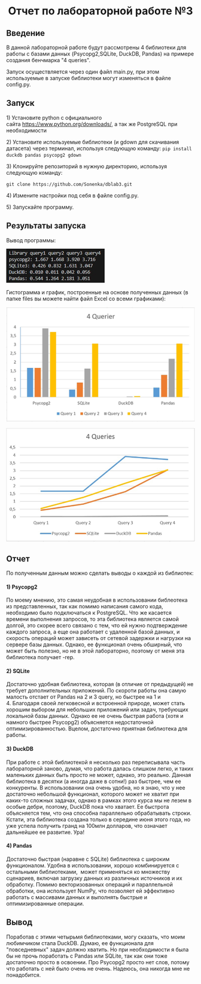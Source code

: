<h1 style="text-align: center;">Отчет по лабораторной работе №3</h1>
<h2>Введение</h2>
<p>В данной лабораторной работе будут рассмотрены 4 библиотеки для работы с базами данных (Psycopg2,SQLite, DuckDB, Pandas) на примере создания бенчмарка "4 queries".</p>
<p>Запуск осуществляется через один файл main.py, при этом используемые в запуске библиотеки могут изменяться в файле config.py.</p>
<h2>Запуск</h2>
<p>1) Установите python с официального сайта&nbsp;<a href="https://www.python.org/downloads/">https://www.python.org/downloads/</a>, а так же PostgreSQL при необходимости</p>
<p>2) Установите используемые библиотеки (и gdown для скачивания датасета) через терминал, используя следующую команду:&nbsp;<code>pip install duckdb pandas psycopg2 gdown</code></p>
<p dir="auto">3) Клонируйте репозиторий в нужную директорию, используя следующую команду:</p>
<div class="snippet-clipboard-content notranslate position-relative overflow-auto">
<pre class="notranslate"><code>git clone https://github.com/Sonenka/dblab3.git</code></pre>
</div>
<p>4) Измените настройки под себя в файле config.py.</p>
<p>5) Запускайте программу.</p>
<p></p>
<h2>Результаты запуска</h2>
<p>Вывод программы:</p>
<p><img src="https://github.com/Sonenka/dblab3/blob/main/pictures/result.png" alt="вывод программы" /></p>
<p>Гистограмма и график, построенные на основе полученных данных (в папке files вы можете найти файл Excel со всеми графиками):</p>
<p><img src="https://github.com/Sonenka/dblab3/blob/main/pictures/graph.png" alt="Гистограмма" /></p>
<p><img src="https://github.com/Sonenka/dblab3/blob/main/pictures/linegraph.png" alt="Линейный график" /></p>
<p></p>
<h2>Отчет</h2>
<p>По полученным данным можно сделать выводы о каждой из библиотек:</p>
<h4>1)&nbsp;Psycopg2</h4>
<p>По моему мнению, это самая неудобная в использовании библеотека из представленных, так как помимо написания самого кода, необходимо было подключаться к PostgreSQL. Что же касается времени выполнения запросов, то эта библиотека является самой долгой, это скорее всего связано с тем, что ей нужно подтверждение каждого запроса, а еще она&nbsp;работает с удаленной базой данных, и скорость операций может зависеть от сетевой задержки и нагрузки на сервере базы данных. Однако, ее функционал очень обширный, что может быть полезно, но не в этой лабораторно, поэтому от меня эта библиотека получает -rep.</p>
<h4>2)&nbsp;SQLite</h4>
<p>Достаточно удобная библиотека, которая (в отличие от предыдущей) не требует дополнительных приложений. По скороти работы она самую малость отстает от Pandas на 2 и 3 query, но быстрее на 1 и 4.&nbsp;Благодаря своей легковесной и встроенной природе, может стать хорошим выбором для небольших приложений или задач, требующих локальной базы данных. Однако ее не очень быстрая работа (хотя и намного быстрее Psycopg2) объясняется недостаточной оптимизированностью. Вцелом, достаточно приятная библиотека для работы.</p>
<h4>3)&nbsp;DuckDB</h4>
<p>При работе с этой библиотекой я несколько раз переписывала часть лабораторной заново, думая, что работа далась слишком легко, и таких маленьких данных быть просто не может, однако, это реально. Данная библиотека в десятки (а иногда даже в сотни!) раз быстрее, чем ее конкуренты. В использовании она очень удобна, но я знаю, что у нее достаточно небольшой функционал, которого может не хватит при каких-то сложных задачах, однако в рамках этого курса мы не лезем в особые дебри, поэтому, DuckDB пока что хватает. Ее быстрота объясняется тем, что она способна параллельно обрабатывать строки. Кстати, эта библиотека создана только в середине июня этого года, но уже успела получить гранд на 100млн долларов, что означает дальнейшее ее развитие. Ура!</p>
<h4>4)&nbsp;Pandas</h4>
<p>Достаточно быстрая (наравне с SQLite) библиотека с широким функционалом. Удобна в использовании, хорошо комбинируется с остальными библиотеками,&nbsp; может применяться ко множеству сценариев, включая загрузку данных из различных источников и их обработку. Помимо векторизованных операций и параллельной обработки, она использует NumPy,&nbsp;что позволяет ей эффективно работать с массивами данных и выполнять быстрые и оптимизированные операции.</p>
<h2>Вывод</h2>
<p>Поработав с этими четырьмя библиотеками, могу сказать, что моим любимчиком стала DuckDB. Думаю, ее функционала для "повседневных" задач должно хватить. Но при необходимости я была бы не прочь поработать с Pandas или SQLite, так как они тоже достаточно просто в освоении. Про&nbsp;Psycopg2 просто нет слов, потому что работать с ней было очень не очень. Надеюсь, она никогда мне не понадобится.</p>
